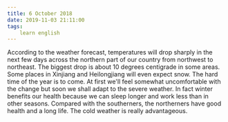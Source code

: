 ```yaml
---
title: 6 October 2018
date: 2019-11-03 21:11:00
tags:
    learn english
---
```


According to the weather forecast, temperatures will drop sharply in the next few days across the northern part of our country from northwest to northeast. The biggest drop is about 10 degrees centigrade in some areas. Some places in Xinjiang and Heilongjiang will even expect snow. The hard time of the year is to come. At first we'll feel somewhat uncomfortable with the change but soon we shall adapt to the severe weather. In fact winter benefits our health because we can sleep longer and work less than in other seasons. Compared with the southerners, the northerners have good health and a long life. The cold weather is really advantageous.   